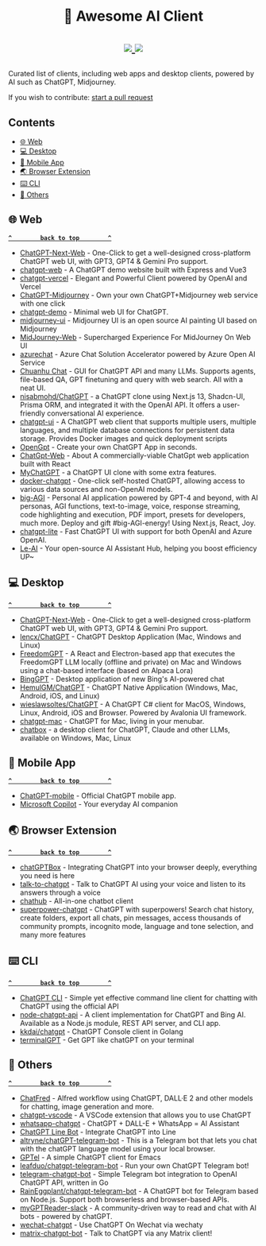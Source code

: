 <h1 align="center">
	🔮 Awesome AI Client
	<p align="center">
		<a href="https://awesome.re" target="_blank">
			<img src="https://awesome.re/badge.svg">
		</a>
		<a href="https://github.com/wlemuel/awesome-ai-client/commit-activity" target="_blank">
			<img src="https://img.shields.io/badge/Maintained%3F-yes-green.svg">
		</a>
	</p>
</h1>

Curated list of clients, including web apps and desktop clients, powered by AI such as ChatGPT, Midjourney.

If you wish to contribute: [start a pull request](https://github.com/wlemuel/awesome-ai-client/pulls)

<!-- TOC -->

## Contents

- [🌐 Web](#-web)
- [💻 Desktop](#-desktop)
- [📱 Mobile App](#-mobile-app)
- [🌏 Browser Extension](#-browser-extension)
- [⌨️ CLI](#-cli)
- [🔧 Others](#-others)

<!-- CONTENT -->

## 🌐 Web

**[`^        back to top        ^`](#-awesome-ai-client)**

- [ChatGPT-Next-Web](https://github.com/ChatGPTNextWeb/ChatGPT-Next-Web) - One-Click to get a well-designed cross-platform ChatGPT web UI, with GPT3, GPT4 & Gemini Pro support.
- [chatgpt-web](https://github.com/Chanzhaoyu/chatgpt-web) - A ChatGPT demo website built with Express and Vue3
- [chatgpt-vercel](https://github.com/ourongxing/chatgpt-vercel) - Elegant and Powerful Client powered by OpenAI and Vercel
- [ChatGPT-Midjourney](https://github.com/Licoy/ChatGPT-Midjourney) - Own your own ChatGPT+Midjourney web service with one click
- [chatgpt-demo](https://github.com/anse-app/chatgpt-demo) - Minimal web UI for ChatGPT.
- [midjourney-ui](https://github.com/erictik/midjourney-ui) - Midjourney UI is an open source AI painting UI based on Midjourney
- [MidJourney-Web](https://github.com/ConnectAI-E/MidJourney-Web) - Supercharged Experience For MidJourney On Web UI
- [azurechat](https://github.com/microsoft/azurechat) - Azure Chat Solution Accelerator powered by Azure Open AI Service
- [Chuanhu Chat](https://github.com/GaiZhenbiao/ChuanhuChatGPT) - GUI for ChatGPT API and many LLMs. Supports agents, file-based QA, GPT finetuning and query with web search. All with a neat UI.
- [nisabmohd/ChatGPT](https://github.com/nisabmohd/ChatGPT) - a ChatGPT clone using Next.js 13, Shadcn-UI, Prisma ORM, and integrated it with the OpenAI API. It offers a user-friendly conversational AI experience.
- [chatgpt-ui](https://github.com/WongSaang/chatgpt-ui) - A ChatGPT web client that supports multiple users, multiple languages, and multiple database connections for persistent data storage. Provides Docker images and quick deployment scripts
- [OpenGpt](https://github.com/futantan/OpenGpt) - Create your own ChatGPT App in seconds.
- [ChatGpt-Web](https://github.com/79E/ChatGpt-Web) - About
A commercially-viable ChatGpt web application built with React
- [MyChatGPT](https://github.com/Loeffeldude/my-chat-gpt) - a ChatGPT UI clone with some extra features.
- [docker-chatgpt](https://github.com/soulteary/docker-chatgpt) - One-click self-hosted ChatGPT, allowing access to various data sources and non-OpenAI models.
- [big-AGI](https://github.com/enricoros/big-agi) - Personal AI application powered by GPT-4 and beyond, with AI personas, AGI functions, text-to-image, voice, response streaming, code highlighting and execution, PDF import, presets for developers, much more. Deploy and gift #big-AGI-energy! Using Next.js, React, Joy.
- [chatgpt-lite](https://github.com/blrchen/chatgpt-lite) - Fast ChatGPT UI with support for both OpenAI and Azure OpenAI.
- [Le-AI](https://github.com/LTopx/Le-AI) - Your open-source AI Assistant Hub, helping you boost efficiency UP~

## 💻 Desktop

**[`^        back to top        ^`](#-awesome-ai-client)**

- [ChatGPT-Next-Web](https://github.com/ChatGPTNextWeb/ChatGPT-Next-Web) - One-Click to get a well-designed cross-platform ChatGPT web UI, with GPT3, GPT4 & Gemini Pro support.
- [lencx/ChatGPT](https://github.com/lencx/ChatGPT) - ChatGPT Desktop Application (Mac, Windows and Linux)
- [FreedomGPT](https://github.com/ohmplatform/FreedomGPT) - A React and Electron-based app that executes the FreedomGPT LLM locally (offline and private) on Mac and Windows using a chat-based interface (based on Alpaca Lora)
- [BingGPT](https://github.com/dice2o/BingGPT) - Desktop application of new Bing's AI-powered chat
- [HemulGM/ChatGPT](https://github.com/HemulGM/ChatGPT) - ChatGPT Native Application (Windows, Mac, Android, iOS, and Linux)
- [wieslawsoltes/ChatGPT](https://github.com/wieslawsoltes/ChatGPT) - A ChatGPT C# client for MacOS, Windows, Linux, Android, iOS and Browser. Powered by Avalonia UI framework.
- [chatgpt-mac](https://github.com/vincelwt/chatgpt-mac) - ChatGPT for Mac, living in your menubar.
- [chatbox](https://github.com/Bin-Huang/chatbox) - a desktop client for ChatGPT, Claude and other LLMs, available on Windows, Mac, Linux

## 📱 Mobile App

**[`^        back to top        ^`](#-awesome-ai-client)**

- [ChatGPT-mobile](https://openai.com/chatgpt) - Official ChatGPT mobile app.
- [Microsoft Copilot](https://copilot.microsoft.com/) - Your everyday AI companion

## 🌏 Browser Extension

**[`^        back to top        ^`](#-awesome-ai-client)**

- [chatGPTBox](https://github.com/josStorer/chatGPTBox) - Integrating ChatGPT into your browser deeply, everything you need is here
- [talk-to-chatgpt](https://github.com/C-Nedelcu/talk-to-chatgpt) - Talk to ChatGPT AI using your voice and listen to its answers through a voice
- [chathub](https://github.com/chathub-dev/chathub/) - All-in-one chatbot client
- [superpower-chatgpt](https://github.com/saeedezzati/superpower-chatgpt) - ChatGPT with superpowers! Search chat history, create folders, export all chats, pin messages, access thousands of community prompts, incognito mode, language and tone selection, and many more features

## ⌨️ CLI

**[`^        back to top        ^`](#-awesome-ai-client)**

- [ChatGPT CLI](https://github.com/marcolardera/chatgpt-cli) - Simple yet effective command line client for chatting with ChatGPT using the official API
- [node-chatgpt-api](https://github.com/waylaidwanderer/node-chatgpt-api) - A client implementation for ChatGPT and Bing AI. Available as a Node.js module, REST API server, and CLI app.
- [kkdai/chatgpt](https://github.com/kkdai/chatgpt) - ChatGPT Console client in Golang
- [terminalGPT](https://github.com/jucasoliveira/terminalGPT) - Get GPT like chatGPT on your terminal

## 🔧 Others

**[`^        back to top        ^`](#-awesome-ai-client)**

- [ChatFred](https://github.com/chrislemke/ChatFred) - Alfred workflow using ChatGPT, DALL·E 2 and other models for chatting, image generation and more.
- [chatgpt-vscode](https://github.com/mpociot/chatgpt-vscode) - A VSCode extension that allows you to use ChatGPT
- [whatsapp-chatgpt](https://github.com/askrella/whatsapp-chatgpt) - ChatGPT + DALL-E + WhatsApp = AI Assistant
- [ChatGPT Line Bot](https://github.com/TheExplainthis/ChatGPT-Line-Bot) - Integrate ChatGPT into Line
- [altryne/chatGPT-telegram-bot](https://github.com/altryne/chatGPT-telegram-bot) - This is a Telegram bot that lets you chat with the chatGPT language model using your local browser.
- [GPTel](https://github.com/karthink/gptel) - A simple ChatGPT client for Emacs
- [leafduo/chatgpt-telegram-bot](https://github.com/leafduo/chatgpt-telegram-bot) - Run your own ChatGPT Telegram bot!
- [telegram-chatgpt-bot](https://github.com/iamwavecut/telegram-chatgpt-bot) - Simple Telegram bot integration to OpenAI ChatGPT API, written in Go
- [RainEggplant/chatgpt-telegram-bot](https://github.com/RainEggplant/chatgpt-telegram-bot) - A ChatGPT bot for Telegram based on Node.js. Support both browserless and browser-based APIs.
- [myGPTReader-slack](https://github.com/madawei2699/myGPTReader) - A community-driven way to read and chat with AI bots - powered by chatGPT.
- [wechat-chatgpt](https://github.com/fuergaosi233/wechat-chatgpt) - Use ChatGPT On Wechat via wechaty
- [matrix-chatgpt-bot](https://github.com/matrixgpt/matrix-chatgpt-bot) - Talk to ChatGPT via any Matrix client!
